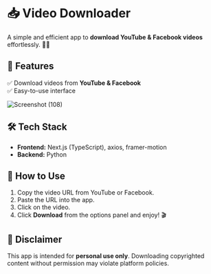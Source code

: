 # 📥 Video Downloader  

A simple and efficient app to **download YouTube & Facebook videos** effortlessly. 🎥✨  

## 🚀 Features  
✅ Download videos from **YouTube & Facebook**  
✅ Easy-to-use interface  

![Screenshot (108)](https://github.com/user-attachments/assets/49bee75c-d058-404d-a806-368cea9df567)

## 🛠 Tech Stack  
- **Frontend:** Next.js (TypeScript), axios, framer-motion
- **Backend:** Python  

## 🔧 How to Use  
1. Copy the video URL from YouTube or Facebook.  
2. Paste the URL into the app.  
3. Click on the video.  
4. Click **Download** from the options panel and enjoy! 🎬  

## 📌 Disclaimer  
This app is intended for **personal use only**. Downloading copyrighted content without permission may violate platform policies.  
